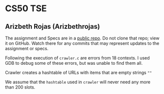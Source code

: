 # CS50 TSE
## Arizbeth Rojas (Arizbethrojas)

The assignment and Specs are in a [public repo](https://github.com/CS50DartmouthWI24/labs/tse).
Do not clone that repo; view it on GitHub.
Watch there for any commits that may represent updates to the assignment or specs.

Following the execution of `crawler.c` are errors from 18 contexts. I used GDB to debug some of these errors, but was unable to find them all. 

Crawler creates a hashtable of URLs with items that are empty strings `""`

We assume that the `hashtable` used in `crawler` will never need any more than 200 slots. 